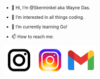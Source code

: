 - 👋 Hi, I’m @Skerminkel aka Wayne Das.

- 👀 I’m interested in all things coding.
- 🌱 I’m currently learning Go!
- 📫 How to reach me:

[![website](./img/icons8-instagram.svg)](https://www.instagram.com/15characters1name#gh-light-mode-only)
[![website](./img/icons8-instagram-l.svg)](https://www.instagram.com/15characters1name#gh-dark-mode-only)
[![website](./img/icons8-gmail.svg)](mailto:waynedas1@gmail.com)
